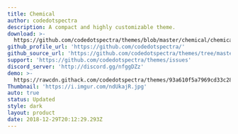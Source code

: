```yaml
---
title: Chemical
author: codedotspectra
description: A compact and highly customizable theme.
download: >-
  https://github.com/codedotspectra/themes/blob/master/chemical/chemical.theme.css
github_profile_url: 'https://github.com/codedotspectra/'
github_source_url: 'https://github.com/codedotspectra/themes/tree/master/chemical'
support: 'https://github.com/codedotspectra/themes/issues'
discord_server: 'http://discord.gg/nfggDZz'
demo: >-
  https://rawcdn.githack.com/codedotspectra/themes/93a610f5a7969cd33c286a68816ab428f2e2b1a3/chemical/chemical.theme.css
Thumbnail: 'https://i.imgur.com/ndUkajR.jpg'
auto: true
status: Updated
style: dark
layout: product
date: 2018-12-29T20:12:29.293Z
---
```


